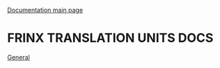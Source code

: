 [Documentation main page](https://frinxio.github.io/Frinx-docs/)
# FRINX TRANSLATION UNITS DOCS

[General](https://frinxio.github.io/translation-units-docs)  
